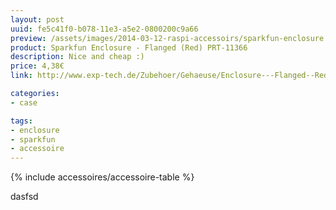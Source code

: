 ```yaml
---
layout: post
uuid: fe5c41f0-b078-11e3-a5e2-0800200c9a66
preview: /assets/images/2014-03-12-raspi-accessoirs/sparkfun-enclosure.jpg
product: Sparkfun Enclosure - Flanged (Red) PRT-11366
description: Nice and cheap :)
price: 4,38€
link: http://www.exp-tech.de/Zubehoer/Gehaeuse/Enclosure---Flanged--Red--PRT-11366.html

categories:
- case

tags:
- enclosure
- sparkfun
- accessoire
---
```


{% include accessoires/accessoire-table %}

dasfsd